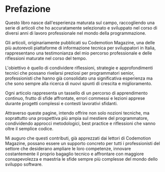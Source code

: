 # Prefazione

Questo libro nasce dall'esperienza maturata sul campo, raccogliendo una serie di articoli che ho accuratamente selezionato e sviluppato nel corso di diversi anni di lavoro professionale nel mondo della programmazione.

Gli articoli, originariamente pubblicati su Codemotion Magazine, una delle più autorevoli piattaforme di informazione tecnica per sviluppatori in Italia, rappresentano una testimonianza del mio percorso professionale e delle riflessioni maturate nel corso del tempo.

L'obiettivo è quello di condividere riflessioni, strategie e approfondimenti tecnici che possano rivelarsi preziosi per programmatori senior, professionisti che hanno già consolidato una significativa esperienza ma che sono sempre alla ricerca di nuovi spunti di crescita e miglioramento.

Ogni articolo rappresenta un tassello di un percorso di apprendimento continuo, frutto di sfide affrontate, errori commessi e lezioni apprese durante progetti complessi e contesti lavorativi sfidanti.

Attraverso queste pagine, intendo offrire non solo nozioni tecniche, ma soprattutto una prospettiva più ampia sul mestiere del programmatore, condividendo approcci metodologici, best practice e riflessioni che vanno oltre il semplice codice.

Mi auguro che questi contributi, già apprezzati dai lettori di Codemotion Magazine, possano essere un supporto concreto per tutti i professionisti del settore che desiderano ampliare le loro competenze, innovare costantemente il proprio bagaglio tecnico e affrontare con maggiore consapevolezza e maestria le sfide sempre più complesse del mondo dello sviluppo software.
